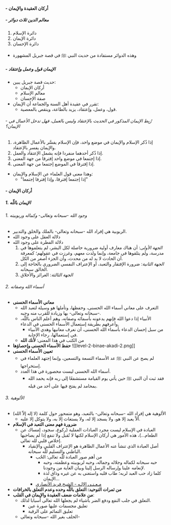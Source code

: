#### - أركان العقيدة والإيمان
##### - معالم الدين ثلاث دوائر
1. دائرة الإسلام
2. دائرة الإيمان
3. دائرة الإحسان
- وهذه الدوائر مستفادة من حديث النبي ﷺ في قصة جبريل المشهورة
##### - الإيمان قول وعمل وإعتقاد
- حديث قصة جبريل يبين:
	- أركان الإيمان
	- معالم الإسلام
	- صفة الإحسان
- تقرر في عقيدة أهل السنة والجماعة أن الإيمان:
	- قول، وعمل، وإعتقاد، يزيد بالطاعة، وينقص بالمعصية.
###### - رُبِط الإيمان المذكور في الحديث بالإعتقاد وليس بالعمل، فهل تدخل الأعمال في الإيمان؟
1. إذا ذُكر الإسلام والإيمان في موضع واحد، فإن الإسلام يفسَّر بالأعمال الظاهرة، والإيمان يفسر بالإعتقاد.
2. إذا ذُكر أحدهما منفردا فإنه يشمل الإعتقاد والعمل.
3. إذا إجتمعا في موضع واحد إفترقا من جهة المعنى.
4. إذا إفترقا في الموضع إجتمعا من جهة المعنى.
- وهذا معنى قول العلماء عن الإسلام والإيمان:
	- "إذا إجتمعا إفترقا، وإذا إفترقا إجتمعا"
#### - أركان الإيمان
##### 1. الإيمان باللّه
###### 1. وجود الله -سبحانه وتعالى- وكماله وربوبيته
- الربوبية هي إفراد الله -سبحانه وتعالى- بالملك والخلق والتدبير.
- دلالة العقل على وجود الله
- دلالة الفطرة على وجود الله
	1. *الجهة الأولى*: أن هناك معارف أولية ضرورية حاصلة لكل البشر، لم يتعلموها في مدرسة، ولم يتلقوها في جامعة، وإنما ولدت معهم، وغرزت في عقولهم؛ كمعرفة أن الحادث لا بد له من محدث، وأن الجزء أصغر من الكل.
	2. *الجهة الثانية*: ضرورة الإفتقار والتعبد، أو الإعتراف النفسي الضروري بالحاجة إلى الخالق سبحانه.
	3. *الجهة الثالثة*: الغرائز والأخلاق
###### 2. أسماء الله وصفاته
- **معاني الأسماء الحسنى**
	- التعرف على معاني أسماء الله الحسنى، وحفظها، وتأملها هو وسيلة لتعبد الله -سبحانه وتعالى- بها وزيادة للقرب منه وحبه.
	- الأنبياء إذا دعوا الله فإنهم يدعونه بأسمائه وصفاته، وهم أعلم الناس باللّه، وأعرفهم بطريقة إستعمال الأسماء الحسنى في الدعاء.
		- من سبل إحسان الدعاء بأسماء الله الحسنى، أن نعرف معانيها وهدي الأنبياء في إستعمالها، رجاء الإجابة.
	- من الكتب في هذا المعنى: **لأنك الله**
- **حفظ الأسماء الحسنى وإحصاؤها**
  ![[level-2-binae-akadi-2.png]]
- **تعيين الأسماء الحسنى**
	- لم يصح عن النبي ﷺ عد الأسماء التسعة والتسعين، وإنما إجتهد العلماء في إستخراجها.
	- أسماء الله الحسنى ليست محصورة في هذا العدد.
		- فقد ثبت أن النبي ﷺ حين يأتي يوم القيامة مستشفعًا إلى ربه فإنه يحمد الله بمحامد لم يفتح فيها على أحد من قبله.
###### 3. الألوهية
 - الألوهية هي إفراد الله -سبحانه وتعالى- بالتعبد، وهو متمحور حول كلمة (لا إله إلاّ الله)
	 - ألاّ يعبد إلا هو، ولا يسجد إلا له، ولا يستغاث إلا به، ولا يتوكل إلا عليه.
 - **ضرورة فهم معنى التعبد في الإسلام**
	 - العبادة في الإسلام ليست مجرد العبادات العملية (ركوع، سجود، إمساك عن الطعام…)، هذه الأمور هي أركان الإسلام لكنها لا تُقبل ولا تنفع إذا لم يصاحبها إخلاص قلبي لله تعالى.
		 - أصل العبادة الذي تنشأ عنه الأعمال الظاهرة هو الإعتراف القلبي والإنقياد الباطني والتسليم للّه سبحانه.
			 - من أهم صور العبادة للّه تعالى: الحُب
				 - حبه سبحانه لكماله وجلاله وجماله، وحبه لربوبيته وعظمته، وحبه لإنعامه علينا وإرساله الرسل إلينا وبيان الغاية من وجودنا.
				 - كلما زاد حب العبد لربه؛ طاب قلبه واستغنى به عن غيره وذاق لذة الإيمان…
			 - [مـعـنـى الإلـه - الشيخ فريد الأنصاري](https://www.youtube.com/watch?v=OmmN1c0dsQ4)
 - **من ثمرات التوحيد: التعلق باللّه وحده وعدم التعلق بالخرافات**
 - **من علامات ضعف العقيدة والإيمان في القلب**:
	 - التعلق في جلب النفع ودفع الضر بأشياء لم يجعلها الله تعالى أسبابا لذلك.
		 - تعليق مجسمات عليها صورة عين
		 - تعليق التمائم على الرقبة
	 - الحلف بغير الله -سبحانه وتعالى-